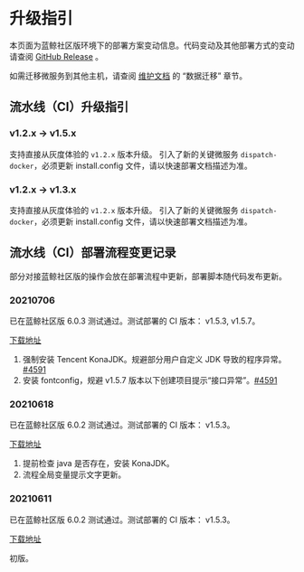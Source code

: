 # 升级指引
本页面为蓝鲸社区版环境下的部署方案变动信息。代码变动及其他部署方式的变动请查阅 [GitHub Release](https://github.com/Tencent/bk-ci/releases) 。

如需迁移微服务到其他主机，请查阅 [维护文档](Maintenance.md) 的 “数据迁移” 章节。

## 流水线（CI）升级指引
### v1.2.x -> v1.5.x
支持直接从灰度体验的 `v1.2.x` 版本升级。
引入了新的关键微服务 `dispatch-docker`，必须更新 install.config 文件，请以快速部署文档描述为准。
### v1.2.x -> v1.3.x
支持直接从灰度体验的 `v1.2.x` 版本升级。
引入了新的关键微服务 `dispatch-docker`，必须更新 install.config 文件，请以快速部署文档描述为准。

## 流水线（CI）部署流程变更记录
部分对接蓝鲸社区版的操作会放在部署流程中更新，部署脚本随代码发布更新。

### 20210706
已在蓝鲸社区版 6.0.3 测试通过。测试部署的 CI 版本： v1.5.3, v1.5.7。

[下载地址](https://bkopen-1252002024.file.myqcloud.com/bkci/bk-ci-deploy-20210706.dat)
1. 强制安装 Tencent KonaJDK。规避部分用户自定义 JDK 导致的程序异常。[#4591](https://github.com/Tencent/bk-ci/issues/4591)
2. 安装 fontconfig，规避 v1.5.7 版本以下创建项目提示“接口异常”。[#4591](https://github.com/Tencent/bk-ci/issues/4591)

### 20210618
已在蓝鲸社区版 6.0.2 测试通过。测试部署的 CI 版本： v1.5.3。

[下载地址](https://bkopen-1252002024.file.myqcloud.com/bkci/bk-ci-deploy-20210618.dat)
1. 提前检查 java 是否存在，安装 KonaJDK。
2. 流程全局变量提示文字更新。

### 20210611
已在蓝鲸社区版 6.0.2 测试通过。测试部署的 CI 版本： v1.5.3。

[下载地址](https://bkopen-1252002024.file.myqcloud.com/bkci/bk-ci-deploy-20210611.dat)

初版。
